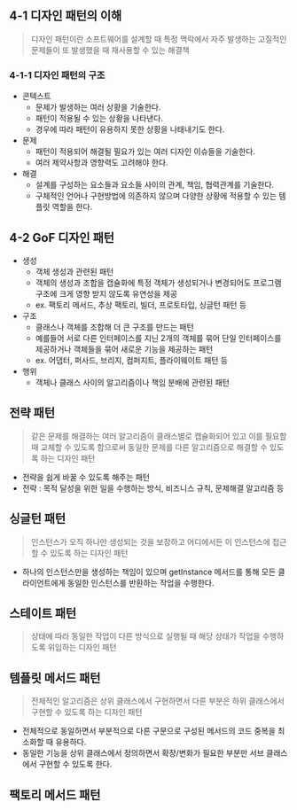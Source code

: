 ## 4-1 디자인 패턴의 이해
> 디자인 패턴이란 소프트웨어를 설계할 때 특정 맥락에서 자주 발생하는 고질적인 문제들이 또 발생했을 때 재사용할 수 있는 해결책

### 4-1-1 디자인 패턴의 구조
- 콘텍스트 
    - 문제가 발생하는 여러 상황을 기술한다.
    - 패턴이 적용될 수 있는 상황을 나타낸다.
    - 경우에 따라 패턴이 유용하지 못한 상황을 나태내기도 한다.
- 문제
    - 패턴이 적용되어 해결될 필요가 있는 여러 디자인 이슈들을 기술한다.
    - 여러 제약사항과 영향력도 고려해야 한다.
- 해결
    - 설계를 구성하는 요소들과 요소들 사이의 관계, 책임, 협력관계를 기술한다.
    - 구체적인 언어나 구현방법에 의존하지 않으며 다양한 상황에 적용할 수 있는 템플릿 역할을 한다.

## 4-2 GoF 디자인 패턴

- 생성
    - 객체 생성과 관련된 패턴
    - 객체의 생성과 조합을 캡슐화에 특정 객체가 생성되거나 변경되어도 프로그램 구조에 크게 영향 받지 않도록 유연성을 제공
    - ex. 팩토리 메서드, 추상 팩토리, 빌더, 프로토타입, 싱글턴 패턴 등
- 구조
    - 클래스나 객체를 조합해 더 큰 구조를 만드는 패턴
    - 예를들어 서로 다른 인터페이스를 지닌 2개의 객체를 묶어 단일 인터페이스를 제공하거나 객체들을 묶어 새로운 기능을 제공하는 패턴
    - ex. 어댑터, 퍼사드, 브리지, 컴퍼지트, 플라이웨이트 패턴 등
- 행위
    - 객체나 클래스 사이의 알고리즘이나 책임 분배에 관련된 패턴

## 전략 패턴
> 같은 문제를 해결하는 여러 알고리즘이 클래스별로 캡슐화되어 있고 이를 필요할 때 교체할 수 있도록 함으로써 동일한 문제를 다른 알고리즘으로 해결할 수 있도록 하는 디자인 패턴

- 전략을 쉽게 바꿀 수 있도록 해주는 패턴
- 전략 : 목적 달성을 위한 일을 수행하는 방식, 비즈니스 규칙, 문제해결 알고리즘 등

## 싱글턴 패턴
> 인스턴스가 오직 하나만 생성되는 것을 보장하고 어디에서든 이 인스턴스에 접근할 수 있도록 하는 디자인 패턴

- 하나의 인스턴스만을 생성하는 책임이 있으며 getInstance 메서드를 통해 모든 클라이언트에게 동일한 인스턴스를 반환하는 작업을 수행한다.

## 스테이트 패턴
> 상태에 따라 동일한 작업이 다른 방식으로 실행될 때 해당 상태가 작업을 수행하도록 위임하는 디자인 패턴

## 템플릿 메서드 패턴
> 전체적인 알고리즘은 상위 클래스에서 구현하면서 다른 부분은 하위 클래스에서 구현할 수 있도록 하는 디자인 패턴

- 전체적으로 동일하면서 부분적으로 다른 구문으로 구성된 메서드의 코드 중복을 최소화할 때 유용하다.
- 동일한 기능을 상위 클래스에서 정의하면서 확장/변화가 필요한 부분만 서브 클래스에서 구현할 수 있도록 한다.

## 팩토리 메서드 패턴
>